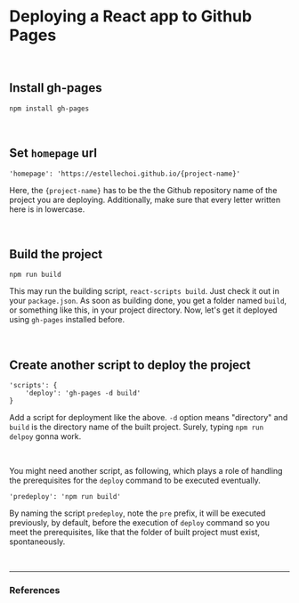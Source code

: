# Deploying a React app to Github Pages

<br>

## Install gh-pages

```
npm install gh-pages
```

<br>

## Set `homepage` url

```
'homepage': 'https://estellechoi.github.io/{project-name}'
```

Here, the `{project-name}` has to be the the Github repository name of the project you are deploying. Additionally, make sure that every letter written here is in lowercase.

<br>

## Build the project

```
npm run build
```

This may run the building script, `react-scripts build`. Just check it out in your `package.json`. As soon as building done, you get a folder named `build`, or something like this, in your project directory. Now, let's get it deployed using `gh-pages` installed before.

<br>

## Create another script to deploy the project

```
'scripts': {
    'deploy': 'gh-pages -d build'
}
```

Add a script for deployment like the above. `-d` option means "directory" and `build` is the directory name of the built project. Surely, typing `npm run delpoy` gonna work.

<br>

You might need another script, as following, which plays a role of handling the prerequisites for the `deploy` command to be executed eventually.

```
'predeploy': 'npm run build'
```

By naming the script `predeploy`, note the `pre` prefix, it will be executed previously, by default, before the execution of `deploy` command so you meet the prerequisites, like that the folder of built project must exist, spontaneously.

<br>

---

### References
